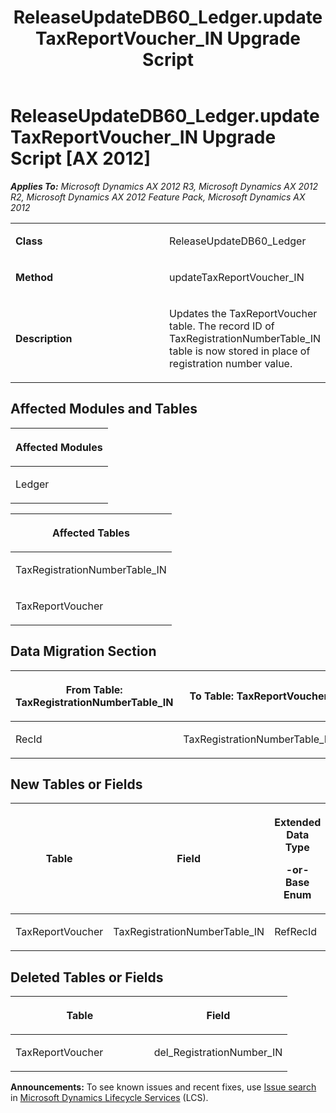 ﻿---
title: ReleaseUpdateDB60_Ledger.updateTaxReportVoucher_IN Upgrade Script
TOCTitle: ReleaseUpdateDB60_Ledger.updateTaxReportVoucher_IN Upgrade Script
ms:assetid: c0dbde38-74c7-e13b-867a-c3186758a4ec
ms:mtpsurl: https://msdn.microsoft.com/en-us/library/JJ686793(v=AX.60)
ms:contentKeyID: 49710990
ms.date: 05/18/2015
mtps_version: v=AX.60
---

# ReleaseUpdateDB60\_Ledger.updateTaxReportVoucher\_IN Upgrade Script [AX 2012]


_**Applies To:** Microsoft Dynamics AX 2012 R3, Microsoft Dynamics AX 2012 R2, Microsoft Dynamics AX 2012 Feature Pack, Microsoft Dynamics AX 2012_

<table>
<colgroup>
<col style="width: 50%" />
<col style="width: 50%" />
</colgroup>
<tbody>
<tr class="odd">
<td><p><strong>Class</strong></p></td>
<td><p>ReleaseUpdateDB60_Ledger</p></td>
</tr>
<tr class="even">
<td><p><strong>Method</strong></p></td>
<td><p>updateTaxReportVoucher_IN</p></td>
</tr>
<tr class="odd">
<td><p><strong>Description</strong></p></td>
<td><p>Updates the TaxReportVoucher table. The record ID of TaxRegistrationNumberTable_IN table is now stored in place of registration number value.</p></td>
</tr>
</tbody>
</table>


## Affected Modules and Tables

<table>
<colgroup>
<col style="width: 100%" />
</colgroup>
<thead>
<tr class="header">
<th><p>Affected Modules</p></th>
</tr>
</thead>
<tbody>
<tr class="odd">
<td><p>Ledger</p></td>
</tr>
</tbody>
</table>


<table>
<colgroup>
<col style="width: 100%" />
</colgroup>
<thead>
<tr class="header">
<th><p>Affected Tables</p></th>
</tr>
</thead>
<tbody>
<tr class="odd">
<td><p>TaxRegistrationNumberTable_IN</p></td>
</tr>
<tr class="even">
<td><p>TaxReportVoucher</p></td>
</tr>
</tbody>
</table>


## Data Migration Section

<table>
<colgroup>
<col style="width: 50%" />
<col style="width: 50%" />
</colgroup>
<thead>
<tr class="header">
<th><p>From Table: TaxRegistrationNumberTable_IN</p></th>
<th><p>To Table: TaxReportVoucher</p></th>
</tr>
</thead>
<tbody>
<tr class="odd">
<td><p>RecId</p></td>
<td><p>TaxRegistrationNumberTable_IN</p></td>
</tr>
</tbody>
</table>


## New Tables or Fields

<table>
<colgroup>
<col style="width: 33%" />
<col style="width: 33%" />
<col style="width: 33%" />
</colgroup>
<thead>
<tr class="header">
<th><p>Table</p></th>
<th><p>Field</p></th>
<th><p>Extended Data Type</p>
<p>-or- Base Enum</p></th>
</tr>
</thead>
<tbody>
<tr class="odd">
<td><p>TaxReportVoucher</p></td>
<td><p>TaxRegistrationNumberTable_IN</p></td>
<td><p>RefRecId</p></td>
</tr>
</tbody>
</table>


## Deleted Tables or Fields

<table>
<colgroup>
<col style="width: 50%" />
<col style="width: 50%" />
</colgroup>
<thead>
<tr class="header">
<th><p>Table</p></th>
<th><p>Field</p></th>
</tr>
</thead>
<tbody>
<tr class="odd">
<td><p>TaxReportVoucher</p></td>
<td><p>del_RegistrationNumber_IN</p></td>
</tr>
</tbody>
</table>

  
**Announcements:** To see known issues and recent fixes, use [Issue search](http://go.microsoft.com/fwlink/?linkid=389258) in [Microsoft Dynamics Lifecycle Services](http://go.microsoft.com/fwlink/?linkid=306505) (LCS).

